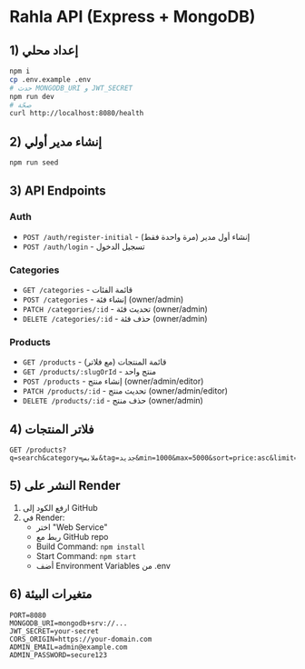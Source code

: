 # Rahla API (Express + MongoDB)

## 1) إعداد محلي
```bash
npm i
cp .env.example .env
# حدث MONGODB_URI و JWT_SECRET
npm run dev
# صحّة
curl http://localhost:8080/health
```

## 2) إنشاء مدير أولي
```bash
npm run seed
```

## 3) API Endpoints

### Auth
- `POST /auth/register-initial` - إنشاء أول مدير (مرة واحدة فقط)
- `POST /auth/login` - تسجيل الدخول

### Categories
- `GET /categories` - قائمة الفئات
- `POST /categories` - إنشاء فئة (owner/admin)
- `PATCH /categories/:id` - تحديث فئة (owner/admin)
- `DELETE /categories/:id` - حذف فئة (owner/admin)

### Products
- `GET /products` - قائمة المنتجات (مع فلاتر)
- `GET /products/:slugOrId` - منتج واحد
- `POST /products` - إنشاء منتج (owner/admin/editor)
- `PATCH /products/:id` - تحديث منتج (owner/admin/editor)
- `DELETE /products/:id` - حذف منتج (owner/admin)

## 4) فلاتر المنتجات
```
GET /products?q=search&category=ملابس&tag=جديد&min=1000&max=5000&sort=price:asc&limit=20&offset=0
```

## 5) النشر على Render
1. ارفع الكود إلى GitHub
2. في Render:
   - اختر "Web Service"
   - ربط مع GitHub repo
   - Build Command: `npm install`
   - Start Command: `npm start`
   - أضف Environment Variables من .env

## 6) متغيرات البيئة
```env
PORT=8080
MONGODB_URI=mongodb+srv://...
JWT_SECRET=your-secret
CORS_ORIGIN=https://your-domain.com
ADMIN_EMAIL=admin@example.com
ADMIN_PASSWORD=secure123
```
